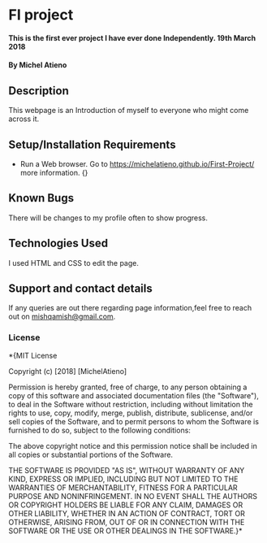 # FI project
#### This is the first ever project I have ever done Independently. 19th March 2018
#### By Michel Atieno
## Description
This webpage is an Introduction of myself to everyone who might come across it.
## Setup/Installation Requirements
* Run a Web browser. Go to https://michelatieno.github.io/First-Project/ more information.
{}
## Known Bugs
There will be changes to my profile often to show progress.
## Technologies Used
I used HTML and CSS to edit the page.
## Support and contact details
If any queries are out there regarding page information,feel free to reach out on mishqamish@gmail.com.
### License
*{MIT License

Copyright (c) [2018] [MichelAtieno]

Permission is hereby granted, free of charge, to any person obtaining a copy
of this software and associated documentation files (the "Software"), to deal
in the Software without restriction, including without limitation the rights
to use, copy, modify, merge, publish, distribute, sublicense, and/or sell
copies of the Software, and to permit persons to whom the Software is
furnished to do so, subject to the following conditions:

The above copyright notice and this permission notice shall be included in all
copies or substantial portions of the Software.

THE SOFTWARE IS PROVIDED "AS IS", WITHOUT WARRANTY OF ANY KIND, EXPRESS OR
IMPLIED, INCLUDING BUT NOT LIMITED TO THE WARRANTIES OF MERCHANTABILITY,
FITNESS FOR A PARTICULAR PURPOSE AND NONINFRINGEMENT. IN NO EVENT SHALL THE
AUTHORS OR COPYRIGHT HOLDERS BE LIABLE FOR ANY CLAIM, DAMAGES OR OTHER
LIABILITY, WHETHER IN AN ACTION OF CONTRACT, TORT OR OTHERWISE, ARISING FROM,
OUT OF OR IN CONNECTION WITH THE SOFTWARE OR THE USE OR OTHER DEALINGS IN THE
SOFTWARE.}*
